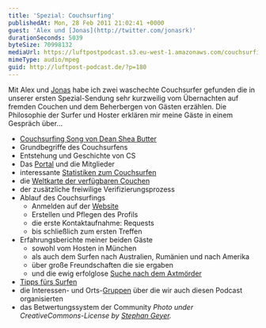 ```yaml
---
title: 'Spezial: Couchsurfing'
publishedAt: Mon, 28 Feb 2011 21:02:41 +0000
guest: 'Alex und [Jonas](http://twitter.com/jonasrk)'
durationSeconds: 5039
byteSize: 70998132
mediaUrl: https://luftpostpodcast.s3.eu-west-1.amazonaws.com/couchsurfing.mp3
mimeType: audio/mpeg
guid: http://luftpost-podcast.de/?p=180
---
```


Mit Alex und [Jonas](http://twitter.com/jonasrk) habe ich zwei waschechte Couchsurfer gefunden die in unserer ersten Spezial-Sendung sehr kurzweilig vom Übernachten auf fremden Couchen und dem Beherbergen von Gästen erzählen. Die Philosophie der Surfer und Hoster erklären mir meine Gäste in einem Gespräch über...

- [Couchsurfing Song von Dean Shea Butter](http://www.youtube.com/watch?v=nKhOL%5FOy7YU)
- Grundbegriffe des Couchsurfens
- Entstehung und Geschichte von CS
- Das [Portal](http://couchsurfing.org/) und die Mitglieder
- interessante [Statistiken zum Couchsurfen](http://www.couchsurfing.org/statistics.html)
- die [Weltkarte der verfügbaren Couchen](http://www.couchsurfing.org/where%5Fare%5Fthey.html?large=1)
- der zusätzliche freiwilige Verifizierungsprozess
- Ablauf des Couchsurfings
  - Anmelden auf der [Website](http://www.couchsurfing.org)
  - Erstellen und Pflegen des Profils
  - die erste Kontaktaufnahme: Requests
  - bis schließlich zum ersten Treffen
- Erfahrungsberichte meiner beiden Gäste
  - sowohl vom Hosten in München
  - als auch dem Surfen nach Australien, Rumänien und nach Amerika
  - über große Freundschaften die sie ergaben
  - und die ewig erfolglose [Suche nach dem Axtmörder](http://www.couchsurfing.org/safety.html)
- [Tipps fürs Surfen](http://couchhopping.blogspot.com/2011/02/8-nutzliche-tipps-furs-couchsurfen.html)
- die Interessen- und Orts-[Gruppen](http://www.couchsurfing.org/groups.html?group%5Fcategory=0) über die wir auch diesen Podcast organisierten
- das Betwertungssystem der Community
  _Photo under CreativeCommons-License by_ [_Stephan Geyer_](http://www.flickr.com/photos/stephangeyer/2579526909/)_._
